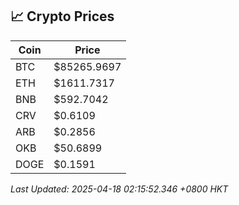 ## 📈 Crypto Prices

| Coin | Price |
| ---- | ----- |
| BTC | $85265.9697 |
| ETH | $1611.7317 |
| BNB | $592.7042 |
| CRV | $0.6109 |
| ARB | $0.2856 |
| OKB | $50.6899 |
| DOGE | $0.1591 |

_Last Updated: 2025-04-18 02:15:52.346 +0800 HKT_